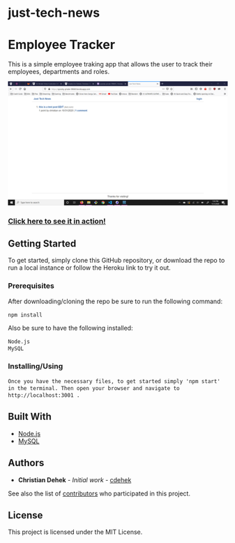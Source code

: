 # just-tech-news

# Employee Tracker

This is a simple employee traking app that allows the user to track their employees, departments and roles.

![img](https://github.com/cdehek/just-tech-news/blob/main/assets/demopic.PNG)

<a href="https://drive.google.com/file/d/1JLnENadCdu0L-PxufKX_MxLoqmuyjnVO/view">

### Click here to see it in action!</a>

## Getting Started

To get started, simply clone this GitHub repository, or download the repo to run a local instance or follow the Heroku link to try it out.

### Prerequisites

After downloading/cloning the repo be sure to run the following command:

```
npm install
```

Also be sure to have the following installed: 

```
Node.js
MySQL
```

### Installing/Using
```
Once you have the necessary files, to get started simply 'npm start' in the terminal. Then open your browser and navigate to http://localhost:3001 .

```


## Built With
* [Node.js](https://nodejs.org/en/)
* [MySQL](https://www.mysql.com/)

## Authors

* **Christian Dehek** - *Initial work* - [cdehek](https://github.com/cdehek)

See also the list of [contributors](https://github.com/cdehek/e-commerce-backend/contributors) who participated in this project.

## License

This project is licensed under the MIT License.
